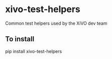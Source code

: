 # xivo-test-helpers
Common test helpers used by the XiVO dev team

## To install

pip install xivo-test-helpers
